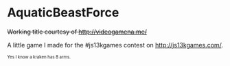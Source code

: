 AquaticBeastForce
=================

~~Working title courtesy of http://videogamena.me/~~

A little game I made for the #js13kgames contest on http://js13kgames.com/.


<sub><sup>Yes I know a kraken has 8 arms.</sup></sub>